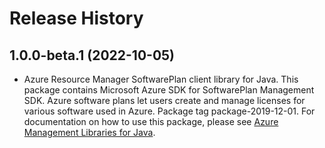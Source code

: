 # Release History

## 1.0.0-beta.1 (2022-10-05)

- Azure Resource Manager SoftwarePlan client library for Java. This package contains Microsoft Azure SDK for SoftwarePlan Management SDK. Azure software plans let users create and manage licenses for various software used in Azure. Package tag package-2019-12-01. For documentation on how to use this package, please see [Azure Management Libraries for Java](https://aka.ms/azsdk/java/mgmt).
